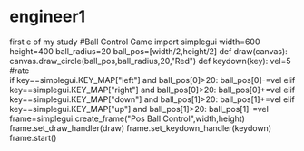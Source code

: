 # engineer1
first e of my study
#Ball Control Game
import simplegui
width=600
height=400
ball_radius=20
ball_pos=[width/2,height/2]
def draw(canvas):
    canvas.draw_circle(ball_pos,ball_radius,20,"Red")
def keydown(key):
    vel=5 #rate  
    if key==simplegui.KEY_MAP["left"] and ball_pos[0]>20:
        ball_pos[0]-=vel
    elif key==simplegui.KEY_MAP["right"] and ball_pos[0]>20:
        ball_pos[0]+=vel
    elif key==simplegui.KEY_MAP["down"] and ball_pos[1]>20:
        ball_pos[1]+=vel
    elif key==simplegui.KEY_MAP["up"] and ball_pos[1]>20:
        ball_pos[1]-=vel
frame=simplegui.create_frame("Pos Ball Control",width,height)
frame.set_draw_handler(draw)
frame.set_keydown_handler(keydown)
frame.start()
